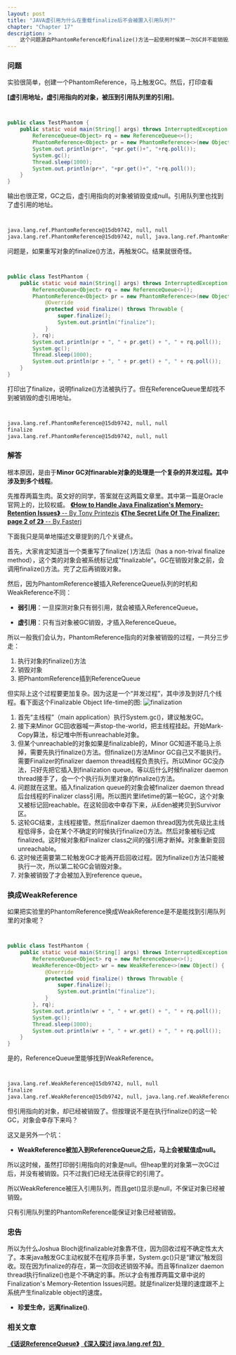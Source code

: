 ```yaml
---
layout: post
title: "JAVA虚引用为什么在重载finalize后不会被置入引用队列?"
chapter: "Chapter 17"
description: >
    这个问题源自PhantomReference和finalize()方法一起使用时候第一次GC并不能销毁虚引用对象，一定要两次GC才能销毁这个奇怪的现象。这里面涉及到finalize()方法多线程操作的一些细节。总之，还是要听Joshua Bloch大人的忠告，珍爱生命，远离finalize()。
---
```




### 问题


实验很简单，创建一个PhantomReference，马上触发GC。然后，打印查看

**[虚引用地址，虚引用指向的对象，被压到引用队列里的引用]**。



```java


public class TestPhantom {
	public static void main(String[] args) throws InterruptedException {
		ReferenceQueue<Object> rq = new ReferenceQueue<>();
		PhantomReference<Object> pr = new PhantomReference<>(new Object(), rq);
		System.out.println(pr+", "+pr.get()+", "+rq.poll());
		System.gc();
		Thread.sleep(1000);
		System.out.println(pr+", "+pr.get()+", "+rq.poll());
	}
}


```



输出也很正常，GC之后，虚引用指向的对象被销毁变成null。引用队列里也找到了虚引用的地址。


```bash


java.lang.ref.PhantomReference@15db9742, null, null
java.lang.ref.PhantomReference@15db9742, null, java.lang.ref.PhantomReference@15db9742


```



问题是，如果重写对象的finalize()方法，再触发GC。结果就很奇怪。


```java


public class TestPhantom {
	public static void main(String[] args) throws InterruptedException {
		ReferenceQueue<Object> rq = new ReferenceQueue<>();
		PhantomReference<Object> pr = new PhantomReference<>(new Object() {
			@Override
			protected void finalize() throws Throwable {
				super.finalize();
				System.out.println("finalize");
			}
		}, rq);
		System.out.println(pr + ", " + pr.get() + ", " + rq.poll());
		System.gc();
		Thread.sleep(1000);
		System.out.println(pr + ", " + pr.get() + ", " + rq.poll());
	}
}


```



打印出了finalize，说明finalize()方法被执行了。但在ReferenceQueue里却找不到被销毁的虚引用地址。


```bash


java.lang.ref.PhantomReference@15db9742, null, null
finalize
java.lang.ref.PhantomReference@15db9742, null, null


```





### 解答

根本原因，是由于**Minor GC对finarable对象的处理是一个复杂的并发过程。其中涉及到多个线程**。

先推荐两篇生肉。英文好的同学，答案就在这两篇文章里。其中第一篇是Oracle官网上的，比较权威。
[**《How to Handle Java Finalization's Memory-Retention Issues》** -- By Tony Printezis](http://www.oracle.com/technetwork/articles/java/finalization-137655.html)
[**《The Secret Life Of The Finalizer: page 2 of 2》** -- By Fasterj](http://www.fasterj.com/articles/finalizer2.shtml)

下面我只是简单地描述文章提到的几个关键点。

首先，大家肯定知道当一个类重写了finalize( )方法后（has a non-trival finalize method），这个类的对象会被系统标记成"finalizable"。GC在销毁对象之前，会调用finalize()方法。完了之后再销毁对象。

然后，因为PhantomReference被插入ReferenceQueue队列的时机和WeakReference不同：

* **弱引用**：一旦探测对象只有弱引用，就会被插入ReferenceQueue。

* **虚引用**：只有当对象被GC销毁，才插入ReferenceQueue。

所以一般我们会认为，PhantomReference指向的对象被销毁的过程，一共分三步走：

1. 执行对象的finalize()方法
2. 销毁对象
3. 把PhantomReference插到ReferenceQueue

但实际上这个过程要更加复杂。因为这是一个“并发过程”，其中涉及到好几个线程。看下面这个Finalizable Object life-time的图:
![finalization](/thinkinginjava/uploads/tij4-17/finalization.png)


1. 首先“主线程”（main application）执行System.gc()，建议触发GC。
2. 接下来Minor GC回收器喊一声stop-the-world，把主线程挂起。开始Mark-Copy算法，标记堆中所有unreachable对象。
3. 但某个unreachable的对象如果是finalizable的，Minor GC知道不能马上杀掉，需要先执行finalize()方法。但finalize()方法Minor GC自己又不能执行。需要Finalizer的finalizer daemon thread线程负责执行。所以Minor GC没办法，只好先把它插入到finalization queue。等以后什么时候finalizer daemon thread接手了，会一个个执行队列里对象的finalize()方法。
4. 问题就在这里。插入finalization queue的对象会被finalizer daemon thread后台线程的Finalizer class引用。所以图片里lifetime的第一轮GC，这个对象又被标记回reachable。在这轮回收中幸存下来，从Eden被拷贝到Survivor区。
5. 这轮GC结束，主线程接管。然后finalizer daemon thread因为优先级比主线程低得多，会在某个不确定的时候执行finalize()方法。然后对象被标记成finalized。这时候对象和Finalizer class之间的强引用才断掉。对象重新变回unreachable。
6. 这时候还需要第二轮触发GC才能再开启回收过程。因为finalize()方法只能被执行一次，所以第二轮GC会销毁对象。
7. 对象被销毁了才会被加入到reference queue。



### 换成WeakReference

如果把实验里的PhantomReference换成WeakReference是不是能找到引用队列里的对象呢？



```java


public class TestPhantom {
	public static void main(String[] args) throws InterruptedException {
		ReferenceQueue<Object> rq = new ReferenceQueue<>();
		WeakReference<Object> wr = new WeakReference<>(new Object() {
			@Override
			protected void finalize() throws Throwable {
				super.finalize();
				System.out.println("finalize");
			}
		}, rq);
		System.out.println(wr + ", " + wr.get() + ", " + rq.poll());
		System.gc();
		Thread.sleep(1000);
		System.out.println(wr + ", " + wr.get() + ", " + rq.poll());
	}
}


```



是的，ReferenceQueue里能够找到WeakReference。


```bash


java.lang.ref.WeakReference@15db9742, null, null
finalize
java.lang.ref.WeakReference@15db9742, null, java.lang.ref.WeakReference@15db9742


```



但引用指向的对象，却已经被销毁了。但按理说不是在执行finalize()的这一轮GC，对象会幸存下来吗？

这又是另外一个坑：


* **WeakReference被加入到ReferenceQueue之后，马上会被赋值成null。**

所以这时候，虽然打印弱引用指向的对象是null。但heap里的对象第一次GC过后，并没有被销毁。只不过我们已经无法获得它的引用了。

所以WeakReference被压入引用队列，而且get()显示是null，不保证对象已经被销毁。

只有引用队列里的PhantomReference能保证对象已经被销毁。



### 忠告

所以为什么Joshua Bloch说finalizable对象靠不住，因为回收过程不确定性太大了。本来java触发GC主动权就不在程序员手里，System.gc()只是“建议”触发回收。现在因为finalize的存在，第一次回收还销毁不掉。而且等finalizer daemon thread执行finalize()也是个不确定的事。所以才会有推荐两篇文章中说的Finalization's Memory-Retention Issues问题。就是finalizer处理的速度跟不上系统产生finalizable object的速度。


* **珍爱生命，远离finalize()**.



### 相关文章

[**《话说ReferenceQueue》**](http://hongjiang.info/java-referencequeue/)
[**《深入探讨 java.lang.ref 包》**](http://www.ibm.com/developerworks/cn/java/j-lo-langref/)
